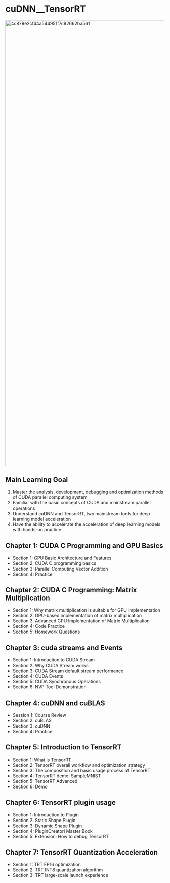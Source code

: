 ﻿# cuDNN__TensorRT

<img width="1405" alt="4c879e2cf44a544951f7c92662ba561" src="https://user-images.githubusercontent.com/38579506/174629442-2644089b-658c-4aed-b784-a8833560bb83.png">



## Main Learning Goal

1. Master the analysis, development, debugging and optimization methods of CUDA parallel computing system
2. Familiar with the basic concepts of CUDA and mainstream parallel operations
3. Understand cuDNN and TensorRT, two mainstream tools for deep learning model acceleration
4. Have the ability to accelerate the acceleration of deep learning models with hands-on practice

## Chapter 1: CUDA C Programming and GPU Basics
- Section 1: GPU Basic Architecture and Features
- Section 2: CUDA C programming basics
- Section 3: Parallel Computing Vector Addition
- Section 4: Practice

## Chapter 2: CUDA C Programming: Matrix Multiplication
- Section 1: Why matrix multiplication is suitable for GPU implementation
- Section 2: GPU-based implementation of matrix multiplication
- Section 3: Advanced GPU Implementation of Matrix Multiplication
- Section 4: Code Practice
- Section 5: Homework Questions

## Chapter 3: cuda streams and Events
- Section 1: Introduction to CUDA Stream
- Section 2: Why CUDA Stream works
- Section 3: CUDA Stream default stream performance
- Section 4: CUDA Events
- Section 5: CUDA Synchronous Operations
- Section 6: NVP Tool Demonstration

## Chapter 4: cuDNN and cuBLAS
- Session 1: Course Review
- Section 2: cuBLAS
- Section 3: cuDNN
- Section 4: Practice

## Chapter 5: Introduction to TensorRT
- Section 1: What is TensorRT
- Section 2: TensorRT overall workflow and optimization strategy
- Section 3: The composition and basic usage process of TensorRT
- Section 4: TensorRT demo: SampleMNIST
- Section 5: TensorRT Advanced
- Section 6: Demo

## Chapter 6: TensorRT plugin usage
- Section 1: Introduction to Plugin
- Section 2: Static Shape Plugin
- Section 3: Dynamic Shape Plugin
- Section 4: PluginCreatori Master Book
- Section 5: Extension: How to debug TensorRT

## Chapter 7: TensorRT Quantization Acceleration
- Section 1: TRT FP16 optimization
- Section 2: TRT INT8 quantization algorithm
- Section 3: TRT large-scale launch experience

